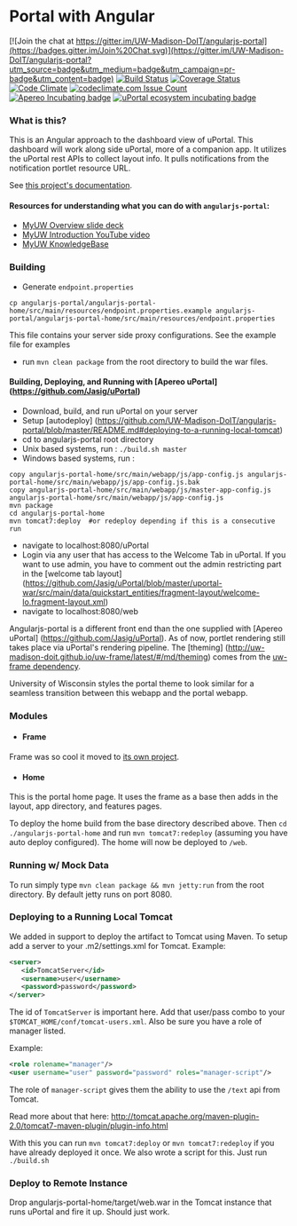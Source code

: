 # Portal with Angular

[![Join the chat at https://gitter.im/UW-Madison-DoIT/angularjs-portal](https://badges.gitter.im/Join%20Chat.svg)](https://gitter.im/UW-Madison-DoIT/angularjs-portal?utm_source=badge&utm_medium=badge&utm_campaign=pr-badge&utm_content=badge)
[![Build Status](https://travis-ci.org/UW-Madison-DoIT/angularjs-portal.svg)](https://travis-ci.org/UW-Madison-DoIT/angularjs-portal)
[![Coverage Status](https://coveralls.io/repos/UW-Madison-DoIT/angularjs-portal/badge.svg?branch=master&service=github)](https://coveralls.io/github/UW-Madison-DoIT/angularjs-portal?branch=master)
[![Code Climate](https://codeclimate.com/github/UW-Madison-DoIT/angularjs-portal/badges/gpa.svg)](https://codeclimate.com/github/UW-Madison-DoIT/angularjs-portal)
[![codeclimate.com Issue Count](https://codeclimate.com/github/UW-Madison-DoIT/angularjs-portal/badges/issue_count.svg)](https://codeclimate.com/github/UW-Madison-DoIT/angularjs-portal)
[![Apereo Incubating badge](https://img.shields.io/badge/apereo-incubating-blue.svg)](https://www.apereo.org/content/projects-currently-incubation)
[![uPortal ecosystem incubating badge](https://img.shields.io/badge/uPortal%20ecosystem-incubating-blue.svg)](http://uw-madison-doit.github.io/angularjs-portal/apereo-incubation.html)

### What is this?
This is an Angular approach to the dashboard view of uPortal. This dashboard will work along side uPortal, more of a companion app. It utilizes the uPortal rest APIs to collect layout info. It pulls notifications from the notification portlet resource URL.

See [this project's documentation](http://uw-madison-doit.github.io/angularjs-portal/).

#### Resources for understanding what you can do with `angularjs-portal`:

 * [MyUW Overview slide deck][]
 * [MyUW Introduction YouTube video](https://www.youtube.com/watch?v=4kM9pPnH_hA)
 * [MyUW KnowledgeBase](https://kb.wisc.edu/myuw/)

### Building

+ Generate `endpoint.properties`
```shell
cp angularjs-portal/angularjs-portal-home/src/main/resources/endpoint.properties.example angularjs-portal/angularjs-portal-home/src/main/resources/endpoint.properties
```
This file contains your server side proxy configurations. See the example file for examples
+ run `mvn clean package` from the root directory to build the war files.

#### Building, Deploying, and Running with [Apereo uPortal] (https://github.com/Jasig/uPortal)
+ Download, build, and run uPortal on your server
+ Setup [autodeploy] (https://github.com/UW-Madison-DoIT/angularjs-portal/blob/master/README.md#deploying-to-a-running-local-tomcat)
+ cd to angularjs-portal root directory
+ Unix based systems, run : `./build.sh master`
+ Windows based systems, run :
```
copy angularjs-portal-home/src/main/webapp/js/app-config.js angularjs-portal-home/src/main/webapp/js/app-config.js.bak
copy angularjs-portal-home/src/main/webapp/js/master-app-config.js angularjs-portal-home/src/main/webapp/js/app-config.js
mvn package
cd angularjs-portal-home
mvn tomcat7:deploy  #or redeploy depending if this is a consecutive run
```
+ navigate to localhost:8080/uPortal
+ Login via any user that has access to the Welcome Tab in uPortal.  If you want to use admin, you have to comment out the admin restricting part in the [welcome tab layout] (https://github.com/Jasig/uPortal/blob/master/uportal-war/src/main/data/quickstart_entities/fragment-layout/welcome-lo.fragment-layout.xml)
+ navigate to localhost:8080/web

Angularjs-portal is a different front end than the one supplied with [Apereo uPortal] (https://github.com/Jasig/uPortal).
As of now, portlet rendering still takes place via uPortal's rendering pipeline.
The [theming] (http://uw-madison-doit.github.io/uw-frame/latest/#/md/theming) comes from the [uw-frame dependency](https://github.com/UW-Madison-DoIT/uw-frame).

University of Wisconsin styles the portal theme to look similar for a seamless transition between this webapp and the portal webapp.

### Modules

+ #### Frame
Frame was so cool it moved to [its own project](https://github.com/UW-Madison-DoIT/uw-frame).

+ #### Home
This is the portal home page. It uses the frame as a base then adds in the layout, app directory, and features pages.

To deploy the home build from the base directory described above. Then `cd ./angularjs-portal-home` and run `mvn tomcat7:redeploy` (assuming you have auto deploy configured).  The home will now be deployed to `/web`.

### Running w/ Mock Data
To run simply type `mvn clean package && mvn jetty:run` from the root directory. By default jetty runs on port 8080.

### Deploying to a Running Local Tomcat
We added in support to deploy the artifact to Tomcat using Maven. To setup add a server to your .m2/settings.xml for Tomcat. Example:
```xml
<server>
   <id>TomcatServer</id>
   <username>user</username>
   <password>password</password>
</server>

```
The id of `TomcatServer` is important here. Add that user/pass combo to your `$TOMCAT_HOME/conf/tomcat-users.xml`. Also be sure you have a role of manager listed.

Example:
```xml
<role rolename="manager"/>
<user username="user" password="password" roles="manager-script"/>

```
The role of `manager-script` gives them the ability to use the `/text` api from Tomcat.

Read more about that here: http://tomcat.apache.org/maven-plugin-2.0/tomcat7-maven-plugin/plugin-info.html

With this you can run `mvn tomcat7:deploy` or `mvn tomcat7:redeploy` if you have already deployed it once. We also wrote a script for this. Just run `./build.sh`

### Deploy to Remote Instance

Drop angularjs-portal-home/target/web.war in the Tomcat instance that runs uPortal and fire it up. Should just work.

[MyUW Overview slide deck]: http://go.wisc.edu/qwg5r1
